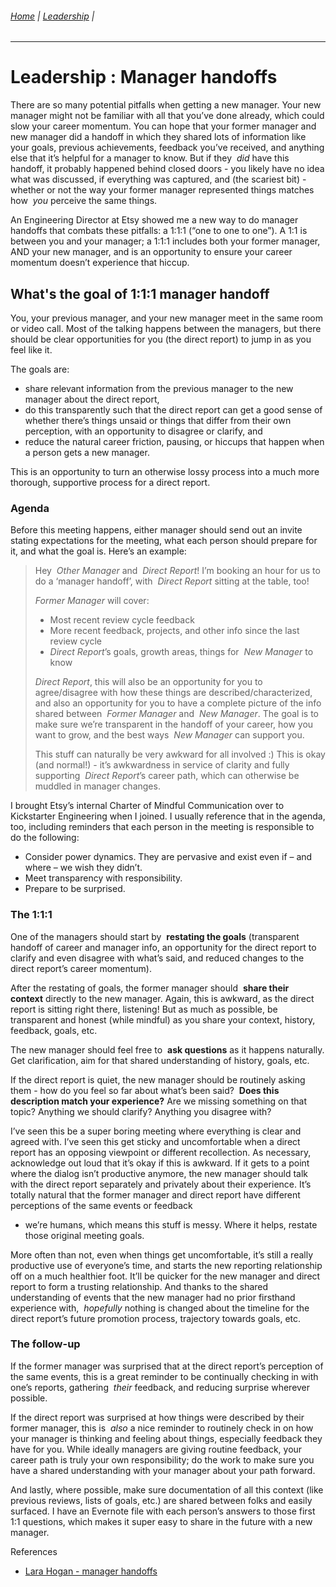 ###### [Home](https://github.com/RyKaj/Documentation/blob/master/README.md) | [Leadership](https://github.com/RyKaj/Documentation/tree/master/Leadership/README.md) |
------------

# Leadership : Manager handoffs


There are so many potential pitfalls when getting a new manager. Your
new manager might not be familiar with all that you’ve done already,
which could slow your career momentum. You can hope that your former
manager and new manager did a handoff in which they shared lots of
information like your goals, previous achievements, feedback you’ve
received, and anything else that it’s helpful for a manager to know. But
if they  *did* have this handoff, it probably happened behind closed
doors - you likely have no idea what was discussed, if everything was
captured, and (the scariest bit) - whether or not the way your former
manager represented things matches how  *you* perceive the same things.

An Engineering Director at Etsy showed me a new way to do manager
handoffs that combats these pitfalls: a 1:1:1 (“one to one to one”). A
1:1 is between you and your manager; a 1:1:1 includes both your former
manager, AND your new manager, and is an opportunity to ensure your
career momentum doesn’t experience that hiccup.

## What's the goal of 1:1:1 manager handoff

You, your previous manager, and your new manager meet in the same room
or video call. Most of the talking happens between the managers, but
there should be clear opportunities for you (the direct report) to jump
in as you feel like it.

The goals are:

  - share relevant information from the previous manager to the new
    manager about the direct report,
  - do this transparently such that the direct report can get a good
    sense of whether there’s things unsaid or things that differ from
    their own perception, with an opportunity to disagree or clarify,
    and
  - reduce the natural career friction, pausing, or hiccups that happen
    when a person gets a new manager.

This is an opportunity to turn an otherwise lossy process into a much
more thorough, supportive process for a direct report.

### Agenda

Before this meeting happens, either manager should send out an invite
stating expectations for the meeting, what each person should prepare
for it, and what the goal is. Here’s an example:

> Hey  *Other Manager* and  *Direct Report*\! I’m booking an hour for us
> to do a ‘manager handoff’, with  *Direct Report* sitting at the table,
> too\!
> 
> *Former Manager* will cover:
> 
>   - Most recent review cycle feedback
>   - More recent feedback, projects, and other info since the last
>     review cycle
>   - *Direct Report*’s goals, growth areas, things for  *New
>     Manager* to know
> 
> *Direct Report*, this will also be an opportunity for you to
> agree/disagree with how these things are described/characterized, and
> also an opportunity for you to have a complete picture of the info
> shared between  *Former Manager* and  *New Manager*. The goal is to
> make sure we’re transparent in the handoff of your career, how you
> want to grow, and the best ways  *New Manager* can support you.
> 
> This stuff can naturally be very awkward for all involved :) This is
> okay (and normal\!) - it’s awkwardness in service of clarity and fully
> supporting  *Direct Report*’s career path, which can otherwise be
> muddled in manager changes.

I brought Etsy’s internal Charter of Mindful Communication over to
Kickstarter Engineering when I joined. I usually reference that in the
agenda, too, including reminders that each person in the meeting is
responsible to do the following:

  - Consider power dynamics. They are pervasive and exist even if – and
    where – we wish they didn’t.
  - Meet transparency with responsibility.
  - Prepare to be surprised.

### The 1:1:1

One of the managers should start by  **restating the
goals** (transparent handoff of career and manager info, an opportunity
for the direct report to clarify and even disagree with what’s said, and
reduced changes to the direct report’s career momentum).

After the restating of goals, the former manager should  **share their
context** directly to the new manager. Again, this is awkward, as the
direct report is sitting right there, listening\! But as much as
possible, be transparent and honest (while mindful) as you share your
context, history, feedback, goals, etc.

The new manager should feel free to  **ask questions** as it happens
naturally. Get clarification, aim for that shared understanding of
history, goals, etc.

If the direct report is quiet, the new manager should be routinely
asking them - how do you feel so far about what’s been said?  **Does
this description match your experience?** Are we missing something on
that topic? Anything we should clarify? Anything you disagree with?

I’ve seen this be a super boring meeting where everything is clear and
agreed with. I’ve seen this get sticky and uncomfortable when a direct
report has an opposing viewpoint or different recollection. As
necessary, acknowledge out loud that it’s okay if this is awkward. If it
gets to a point where the dialog isn’t productive anymore, the new
manager should talk with the direct report separately and privately
about their experience. It’s totally natural that the former manager and
direct report have different perceptions of the same events or feedback
- we’re humans, which means this stuff is messy. Where it helps, restate
those original meeting goals.

More often than not, even when things get uncomfortable, it’s still a
really productive use of everyone’s time, and starts the new reporting
relationship off on a much healthier foot. It’ll be quicker for the new
manager and direct report to form a trusting relationship. And thanks to
the shared understanding of events that the new manager had no prior
firsthand experience with,  *hopefully* nothing is changed about the
timeline for the direct report’s future promotion process, trajectory
towards goals, etc.

### The follow-up

If the former manager was surprised that at the direct report’s
perception of the same events, this is a great reminder to be
continually checking in with one’s reports, gathering  *their* feedback,
and reducing surprise wherever possible.

If the direct report was surprised at how things were described by their
former manager, this is  *also* a nice reminder to routinely check in on
how your manager is thinking and feeling about things, especially
feedback they have for you. While ideally managers are giving routine
feedback, your career path is truly your own responsibility; do the work
to make sure you have a shared understanding with your manager about
your path forward.

And lastly, where possible, make sure documentation of all this context
(like previous reviews, lists of goals, etc.) are shared between folks
and easily surfaced. I have an Evernote file with each person’s answers
to those first 1:1 questions, which makes it super easy to share in the
future with a new manager.

References

  - [Lara Hogan - manager handoffs](https://larahogan.me/blog/manager-handoffs/)

